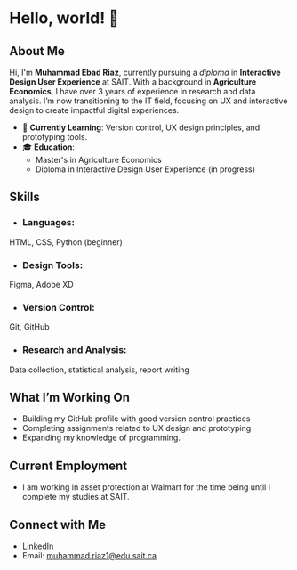# Hello, world! 👋

## About Me
Hi, I'm **Muhammad Ebad Riaz**, currently pursuing a *diploma* in **Interactive Design User Experience** at SAIT. With a background in **Agriculture Economics**, I have over 3 years of experience in research and data analysis. I’m now transitioning to the IT field, focusing on UX and interactive design to create impactful digital experiences.

- 🌱 **Currently Learning**: Version control, UX design principles, and prototyping tools.
- 🎓 **Education**: 
  - Master's in Agriculture Economics
  - Diploma in Interactive Design User Experience (in progress)

 ## Skills
- ### Languages: 
HTML, CSS, Python (beginner)
- ### Design Tools: 
Figma, Adobe XD
- ### Version Control: 
Git, GitHub
- ### Research and Analysis: 
Data collection, statistical analysis, report writing

## What I’m Working On
- Building my GitHub profile with good version control practices
- Completing assignments related to UX design and prototyping
- Expanding my knowledge of programming.

## Current Employment
- I am working in asset protection at Walmart for the time being until i complete my studies at SAIT.

## Connect with Me
- [LinkedIn](https://www.linkedin.com/in/muhammad-ebad-riaz-92ab51129/)
- Email: muhammad.riaz1@edu.sait.ca